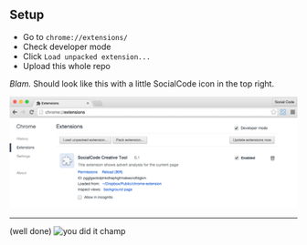 ## Setup

- Go to `chrome://extensions/`
- Check developer mode
- Click `Load unpacked extension...`
- Upload this whole repo
 

*Blam.* Should look like this with a little SocialCode icon in the top right. 

![Should look like this](https://raw.githubusercontent.com/ReptarAzar/chrome-extension/master/success.png)

* * *
(well done)
![you did it champ](https://media.giphy.com/media/7SranzkHGea2c/giphy.gif) 
